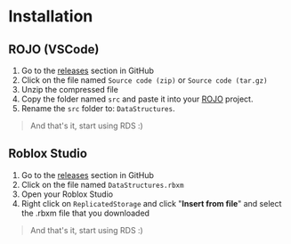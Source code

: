 # Installation

## ROJO (VSCode) 

1. Go to the [releases](https://github.com/ecstatic5/luau-data-structures/releases) section in GitHub
2. Click on the file named `Source code (zip)` or `Source code (tar.gz)`
3. Unzip the compressed file
4. Copy the folder named `src` and paste it into your [ROJO](https://rojo.space/) project.
5. Rename the `src` folder to: `DataStructures`.

> And that's it, start using RDS :)

## Roblox Studio

1. Go to the [releases](https://github.com/ecstatic5/luau-data-structures/releases) section in GitHub
2. Click on the file named `DataStructures.rbxm`
3. Open your Roblox Studio
4. Right click on `ReplicatedStorage` and click "**Insert from file**" and select the .rbxm file that you downloaded

> And that's it, start using RDS :)
